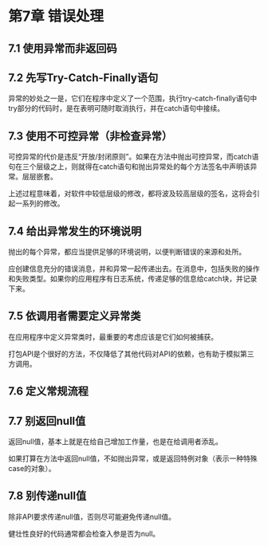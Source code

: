 # 第7章 错误处理

## 7.1 使用异常而非返回码

## 7.2 先写Try-Catch-Finally语句

异常的妙处之一是，它们在程序中定义了一个范围，执行try-catch-finally语句中try部分的代码时，是在表明可随时取消执行，并在catch语句中接续。

## 7.3 使用不可控异常（非检查异常）

可控异常的代价是违反“开放/封闭原则”。如果在方法中抛出可控异常，而catch语句在三个层级之上，则就得在catch语句和抛出异常处的每个方法签名中声明该异常。层层嵌套。

上述过程意味着，对软件中较低层级的修改，都将波及较高层级的签名，这将会引起一系列的修改。

## 7.4 给出异常发生的环境说明

抛出的每个异常，都应当提供足够的环境说明，以便判断错误的来源和处所。

应创建信息充分的错误消息，并和异常一起传递出去。在消息中，包括失败的操作和失败类型。如果你的应用程序有日志系统，传递足够的信息给catch块，并记录下来。

## 7.5 依调用者需要定义异常类

在应用程序中定义异常类时，最重要的考虑应该是它们如何被捕获。

打包API是个很好的方法，不仅降低了其他代码对API的依赖，也有助于模拟第三方调用。

## 7.6 定义常规流程

## 7.7 别返回null值

返回null值，基本上就是在给自己增加工作量，也是在给调用者添乱。

如果打算在方法中返回null值，不如抛出异常，或是返回特例对象（表示一种特殊case的对象）。

## 7.8 别传递null值

除非API要求传递null值，否则尽可能避免传递null值。

健壮性良好的代码通常都会检查入参是否为null。